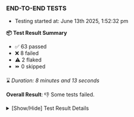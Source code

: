 ### END-TO-END TESTS

- Testing started at: June 13th 2025, 1:52:32 pm

**📦 Test Result Summary**

- ✅ 63 passed
- ❌ 8 failed
- ⚠️ 2 flaked
- ⏩ 0 skipped

⌛ _Duration: 8 minutes and 13 seconds_

**Overall Result**: 👎 Some tests failed.



<details>
    <summary>[Show/Hide] Test Result Details</summary>
    <div markdown="1">

| Test | Browser | Test Case | Tags | Result |
| :---: | :---: | :--- | :---: | :---: |
| 1 | chromium-meshery-provider | Transition to disconnected state and then back to connected state | unstable | ⚠️ |
| 2 | chromium-meshery-provider | Transition to ignored state and then back to connected state | unstable | ⚠️ |
| 3 | chromium-meshery-provider | Transition to not found state and then back to connected state | unstable | ⚠️ |
| 4 | chromium-meshery-provider | Delete Kubernetes cluster connections | unstable | ⚠️ |
| 5 | chromium-meshery-provider | All settings tabs |  | ❌ |
| 6 | chromium-meshery-provider | Action buttons on adapters tab |  | ❌ |
| 7 | chromium-local-provider | Add a cluster connection by uploading kubeconfig file | unstable | ⚠️ |
| 8 | chromium-local-provider | Transition to disconnected state and then back to connected state | unstable | ⚠️ |
| 9 | chromium-local-provider | Transition to ignored state and then back to connected state | unstable | ⚠️ |
| 10 | chromium-local-provider | Transition to not found state and then back to connected state | unstable | ⚠️ |
| 11 | chromium-local-provider | Delete Kubernetes cluster connections | unstable | ⚠️ |
| 12 | chromium-meshery-provider | Grafana elements on metrics tab |  | ❌ |
| 13 | chromium-local-provider | All settings tabs |  | ❌ |
| 14 | chromium-meshery-provider | Info icons on settings page |  | ❌ |
| 15 | chromium-local-provider | Action buttons on adapters tab |  | ❌ |
| 16 | chromium-local-provider | Grafana elements on metrics tab |  | ❌ |
| 17 | chromium-local-provider | Info icons on settings page |  | ❌ |

</div>
</details>


<!-- To see the full report, please visit our CI/CD pipeline with reporter. -->